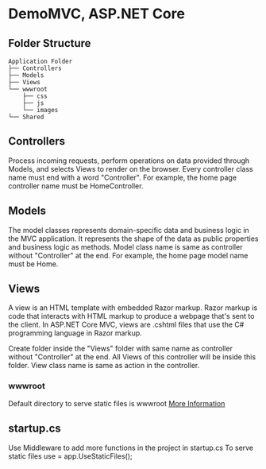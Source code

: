 # DemoMVC, ASP.NET Core

## Folder Structure
```
Application Folder
├── Controllers
├── Models
├── Views
└── wwwroot
    ├── css
    ├── js
    └── images
└── Shared
```

## Controllers
Process incoming requests, perform operations on data provided through Models, and selects Views to render on the browser.
Every controller class name must end with a word "Controller".
For example, the home page controller name must be HomeController.

## Models
The model classes represents domain-specific data and business logic in the MVC application. It represents the shape of the data as public properties and business logic as methods.
Model class name is same as controller without "Controller" at the end.
For example, the home page model name must be Home.


## Views
A view is an HTML template with embedded Razor markup. Razor markup is code that interacts with HTML markup to produce a webpage that's sent to the client. In ASP.NET Core MVC, views are .cshtml files that use the C# programming language in Razor markup.

Create folder inside the "Views" folder with same name as controller without "Controller" at the end.
All Views of this controller will be inside this folder.
View class name is same as action in the controller.

### wwwroot
Default directory to serve static files is wwwroot
[More Information](https://docs.microsoft.com/en-us/aspnet/core/fundamentals/static-files?view=aspnetcore-6.0)

## startup.cs
Use Middleware to add more functions in the project in startup.cs
To serve static files use = app.UseStaticFiles();